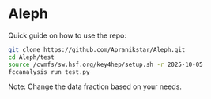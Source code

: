 # Aleph

Quick guide on how to use the repo:


```bash
git clone https://github.com/Apranikstar/Aleph.git
cd Aleph/test
source /cvmfs/sw.hsf.org/key4hep/setup.sh -r 2025-10-05 
fccanalysis run test.py
```
Note: Change the data fraction based on your needs.

